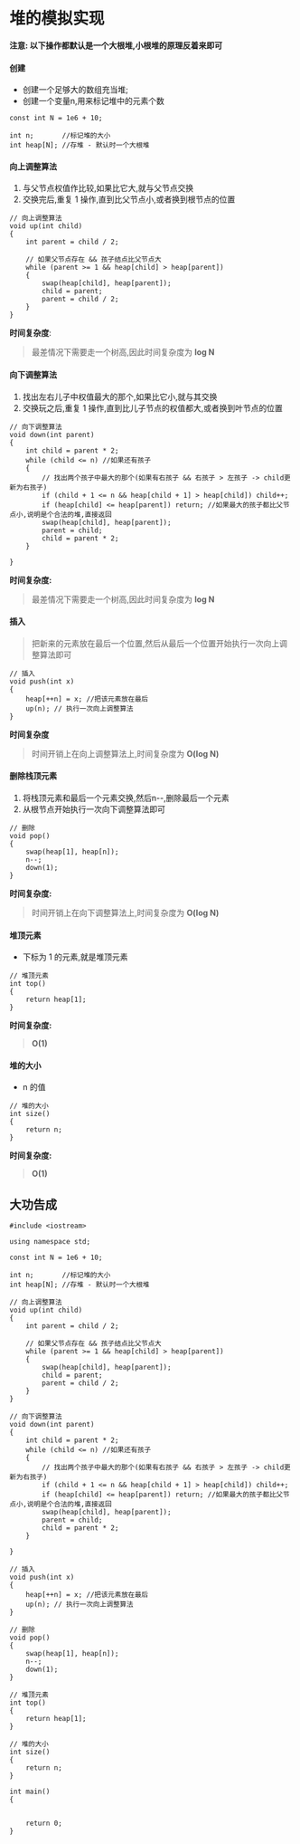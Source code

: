 # 堆的模拟实现
**注意: 以下操作都默认是一个大根堆,小根堆的原理反着来即可**  
#### 创建
   * 创建一个足够大的数组充当堆;
   * 创建一个变量n,用来标记堆中的元素个数
```
const int N = 1e6 + 10;

int n;       //标记堆的大小
int heap[N]; //存堆 - 默认时一个大根堆
```
#### 向上调整算法
  1. 与父节点权值作比较,如果比它大,就与父节点交换  
  2. 交换完后,重复 1 操作,直到比父节点小,或者换到根节点的位置
```
// 向上调整算法
void up(int child)
{
    int parent = child / 2;

    // 如果父节点存在 && 孩子结点比父节点大
    while (parent >= 1 && heap[child] > heap[parent])
    {
        swap(heap[child], heap[parent]);
        child = parent;
        parent = child / 2;
    }
}
```
**时间复杂度**:  
>最差情况下需要走一个树高,因此时间复杂度为 **log N**  
#### 向下调整算法
1. 找出左右儿子中权值最大的那个,如果比它小,就与其交换  
2. 交换玩之后,重复 1 操作,直到比儿子节点的权值都大,或者换到叶节点的位置
```
// 向下调整算法
void down(int parent)
{
    int child = parent * 2;
    while (child <= n) //如果还有孩子
    {
        // 找出两个孩子中最大的那个(如果有右孩子 && 右孩子 > 左孩子 -> child更新为右孩子) 
        if (child + 1 <= n && heap[child + 1] > heap[child]) child++;
        if (heap[child] <= heap[parent]) return; //如果最大的孩子都比父节点小,说明是个合法的堆,直接返回
        swap(heap[child], heap[parent]);
        parent = child;
        child = parent * 2;
    }
    
}
```
**时间复杂度:**
>最差情况下需要走一个树高,因此时间复杂度为 **log N**
#### 插入
>把新来的元素放在最后一个位置,然后从最后一个位置开始执行一次向上调整算法即可
```
// 插入
void push(int x)
{
    heap[++n] = x; //把该元素放在最后
    up(n); // 执行一次向上调整算法
}
```
**时间复杂度**
>时间开销上在向上调整算法上,时间复杂度为 **O(log N)**
#### 删除栈顶元素
1. 将栈顶元素和最后一个元素交换,然后n--,删除最后一个元素  
2. 从根节点开始执行一次向下调整算法即可
```
// 删除
void pop()
{
    swap(heap[1], heap[n]);
    n--;
    down(1);
}
```
**时间复杂度:**
>时间开销上在向下调整算法上,时间复杂度为 **O(log N)**
#### 堆顶元素
* 下标为 1 的元素,就是堆顶元素
```
// 堆顶元素
int top()
{
    return heap[1];
}
```
**时间复杂度:**
>**O(1)**
#### 堆的大小  
* n 的值
```
// 堆的大小
int size()
{
    return n;
}
```
**时间复杂度:**
>**O(1)**

## 大功告成
```
#include <iostream>

using namespace std;

const int N = 1e6 + 10;

int n;       //标记堆的大小
int heap[N]; //存堆 - 默认时一个大根堆

// 向上调整算法
void up(int child)
{
    int parent = child / 2;

    // 如果父节点存在 && 孩子结点比父节点大
    while (parent >= 1 && heap[child] > heap[parent])
    {
        swap(heap[child], heap[parent]);
        child = parent;
        parent = child / 2;
    }
}

// 向下调整算法
void down(int parent)
{
    int child = parent * 2;
    while (child <= n) //如果还有孩子
    {
        // 找出两个孩子中最大的那个(如果有右孩子 && 右孩子 > 左孩子 -> child更新为右孩子) 
        if (child + 1 <= n && heap[child + 1] > heap[child]) child++;
        if (heap[child] <= heap[parent]) return; //如果最大的孩子都比父节点小,说明是个合法的堆,直接返回
        swap(heap[child], heap[parent]);
        parent = child;
        child = parent * 2;
    }
    
}

// 插入
void push(int x)
{
    heap[++n] = x; //把该元素放在最后
    up(n); // 执行一次向上调整算法
}

// 删除
void pop()
{
    swap(heap[1], heap[n]);
    n--;
    down(1);
}

// 堆顶元素
int top()
{
    return heap[1];
}

// 堆的大小
int size()
{
    return n;
}

int main()
{


    return 0;
}

```
